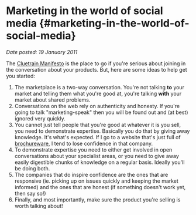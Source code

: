 # Marketing in the world of social media {#marketing-in-the-world-of-social-media}

_Date posted: 19 January 2011_

The [Cluetrain Manifesto](http://www.cluetrain.com/book/) is the place to go if you're serious about joining in the conversation about your products. But, here are some ideas to help get you started:

1.  The marketplace is a two-way conversation. You're not talking **to** your market and telling them what you're good at, you're talking **with** your market about shared problems.
2.  Conversations on the web rely on authenticity and honesty. If you're going to talk "marketing-speak" then you will be found out and (at best) ignored very quickly.
3.  You cannot just tell people that you're good at whatever it is you sell, you need to demonstrate expertise. Basically you do that by giving away knowledge. It's what's expected. If I go to a website that's just full of [brochureware](http://en.wikipedia.org/wiki/Brochureware), I tend to lose confidence in that company.
4.  To demonstrate expertise you need to either get involved in open conversations about your specialist areas, or you need to give away easily digestible chunks of knowledge on a regular basis. Ideally you'll be doing both.
5.  The companies that do inspire confidence are the ones that are responsive (ie. picking up on issues quickly and keeping the market informed) and the ones that are honest (if something doesn't work yet, then say so!)
6.  Finally, and most importantly, make sure the product you're selling is worth talking about!